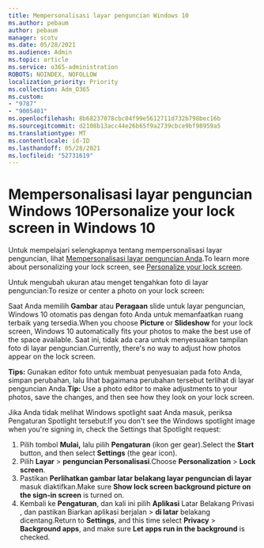 ```yaml
---
title: Mempersonalisasi layar penguncian Windows 10
ms.author: pebaum
author: pebaum
manager: scotv
ms.date: 05/28/2021
ms.audience: Admin
ms.topic: article
ms.service: o365-administration
ROBOTS: NOINDEX, NOFOLLOW
localization_priority: Priority
ms.collection: Adm_O365
ms.custom:
- "9787"
- "9005401"
ms.openlocfilehash: 8b68237078cbc04f99e5612711d732b798bec16b
ms.sourcegitcommit: d2108b13acc44e26b65f9a2739cbce9bf98959a5
ms.translationtype: MT
ms.contentlocale: id-ID
ms.lasthandoff: 05/28/2021
ms.locfileid: "52731619"
---
```

# <a name="personalize-your-lock-screen-in-windows-10"></a><span data-ttu-id="fab0a-102">Mempersonalisasi layar penguncian Windows 10</span><span class="sxs-lookup"><span data-stu-id="fab0a-102">Personalize your lock screen in Windows 10</span></span>

<span data-ttu-id="fab0a-103">Untuk mempelajari selengkapnya tentang mempersonalisasi layar penguncian, lihat [Mempersonalisasi layar penguncian Anda](https://support.microsoft.com/windows/personalize-your-lock-screen-81dab9b0-35cf-887c-84a0-6de8ef72bea0).</span><span class="sxs-lookup"><span data-stu-id="fab0a-103">To learn more about personalizing your lock screen, see [Personalize your lock screen](https://support.microsoft.com/windows/personalize-your-lock-screen-81dab9b0-35cf-887c-84a0-6de8ef72bea0).</span></span>

<span data-ttu-id="fab0a-104">Untuk mengubah ukuran atau menget tengahkan foto di layar penguncian:</span><span class="sxs-lookup"><span data-stu-id="fab0a-104">To resize or center a photo on your lock screen:</span></span>

<span data-ttu-id="fab0a-105">Saat Anda memilih **Gambar** atau **Peragaan** slide untuk layar penguncian, Windows 10 otomatis pas dengan foto Anda untuk memanfaatkan ruang terbaik yang tersedia.</span><span class="sxs-lookup"><span data-stu-id="fab0a-105">When you choose **Picture** or **Slideshow** for your lock screen, Windows 10 automatically fits your photos to make the best use of the space available.</span></span> <span data-ttu-id="fab0a-106">Saat ini, tidak ada cara untuk menyesuaikan tampilan foto di layar penguncian.</span><span class="sxs-lookup"><span data-stu-id="fab0a-106">Currently, there's no way to adjust how photos appear on the lock screen.</span></span>

<span data-ttu-id="fab0a-107">**Tips:** Gunakan editor foto untuk membuat penyesuaian pada foto Anda, simpan perubahan, lalu lihat bagaimana perubahan tersebut terlihat di layar penguncian Anda.</span><span class="sxs-lookup"><span data-stu-id="fab0a-107">**Tip:** Use a photo editor to make adjustments to your photos, save the changes, and then see how they look on your lock screen.</span></span>

<span data-ttu-id="fab0a-108">Jika Anda tidak melihat Windows spotlight saat Anda masuk, periksa Pengaturan Spotlight tersebut:</span><span class="sxs-lookup"><span data-stu-id="fab0a-108">If you don't see the Windows spotlight image when you're signing in, check the Settings that Spotlight request:</span></span> 

1. <span data-ttu-id="fab0a-109">Pilih tombol **Mulai,** lalu pilih **Pengaturan** (ikon ger gear).</span><span class="sxs-lookup"><span data-stu-id="fab0a-109">Select the **Start** button, and then select **Settings** (the gear icon).</span></span>
1. <span data-ttu-id="fab0a-110">Pilih **Layar**  >  **penguncian Personalisasi**.</span><span class="sxs-lookup"><span data-stu-id="fab0a-110">Choose **Personalization** > **Lock screen**.</span></span>
1. <span data-ttu-id="fab0a-111">Pastikan **Perlihatkan gambar latar belakang layar penguncian di layar** masuk diaktifkan.</span><span class="sxs-lookup"><span data-stu-id="fab0a-111">Make sure **Show lock screen background picture on the sign-in screen** is turned on.</span></span>
1. <span data-ttu-id="fab0a-112">Kembali ke **Pengaturan**, dan kali ini pilih **Aplikasi** Latar Belakang Privasi , dan pastikan Biarkan aplikasi berjalan  >   **di latar** belakang dicentang.</span><span class="sxs-lookup"><span data-stu-id="fab0a-112">Return to **Settings**, and this time select **Privacy** > **Background apps**, and make sure **Let apps run in the background** is checked.</span></span>